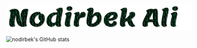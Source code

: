 ![Welcome](textanim-rDsSv.gif)

![nodirbek's GitHub stats](https://github-readme-stats.vercel.app/api?username=nodirbek&show_icons=true&theme=transparent)
